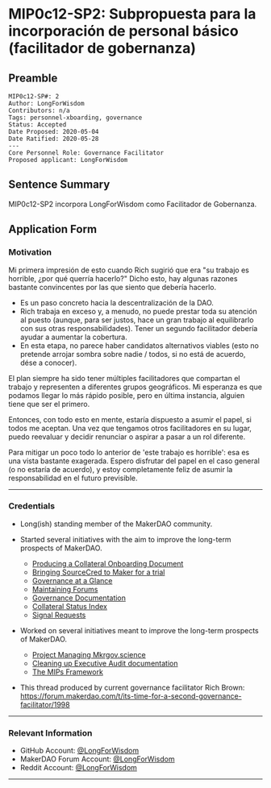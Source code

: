 # MIP0c12-SP2: Subpropuesta para la incorporación de personal básico (facilitador de gobernanza)

## Preamble
```
MIP0c12-SP#: 2
Author: LongForWisdom
Contributors: n/a
Tags: personnel-xboarding, governance
Status: Accepted
Date Proposed: 2020-05-04
Date Ratified: 2020-05-28
---
Core Personnel Role: Governance Facilitator
Proposed applicant: LongForWisdom
```

## Sentence Summary
MIP0c12-SP2 incorpora LongForWisdom como Facilitador de Gobernanza.

## Application Form
    
### Motivation

Mi primera impresión de esto cuando Rich sugirió que era "su trabajo es horrible, ¿por qué querría hacerlo?" Dicho esto, hay algunas razones bastante convincentes por las que siento que debería hacerlo.
- Es un paso concreto hacia la descentralización de la DAO.
- Rich trabaja en exceso y, a menudo, no puede prestar toda su atención al puesto (aunque, para ser justos, hace un gran trabajo al equilibrarlo con sus otras responsabilidades). Tener un segundo facilitador debería ayudar a aumentar la cobertura.
- En esta etapa, no parece haber candidatos alternativos viables (esto no pretende arrojar sombra sobre nadie / todos, si no está de acuerdo, dése a conocer).

El plan siempre ha sido tener múltiples facilitadores que compartan el trabajo y representen a diferentes grupos geográficos. Mi esperanza es que podamos llegar lo más rápido posible, pero en última instancia, alguien tiene que ser el primero.

Entonces, con todo esto en mente, estaría dispuesto a asumir el papel, si todos me aceptan. Una vez que tengamos otros facilitadores en su lugar, puedo reevaluar y decidir renunciar o aspirar a pasar a un rol diferente.

Para mitigar un poco todo lo anterior de 'este trabajo es horrible': esa es una vista bastante exagerada. Espero disfrutar del papel en el caso general (o no estaría de acuerdo), y estoy completamente feliz de asumir la responsabilidad en el futuro previsible.

---

### Credentials
- Long(ish) standing member of the MakerDAO community.
- Started several initiatives with the aim to improve the long-term prospects of MakerDAO.
	- [Producing a Collateral Onboarding Document](https://forum.makerdao.com/t/governance-initiative-collateral-on-boarding-process/1344)
	- [Bringing SourceCred to Maker for a trial](https://forum.makerdao.com/t/governance-initiative-experimenting-with-sourcecred/1345)
	- [Governance at a Glance](https://forum.makerdao.com/t/governance-at-a-glance/84)
	- [Maintaining Forums](https://forum.makerdao.com/t/forum-navigation-index/648)
	- [Governance Documentation](https://community-development.makerdao.com/governance/common-topics)
	- [Collateral Status Index](https://forum.makerdao.com/t/collateral-status-index/2231)
	- [Signal Requests](https://forum.makerdao.com/t/meta-governance-signal-requests/55)

- Worked on several initiatives meant to improve the long-term prospects of MakerDAO.
	- [Project Managing Mkrgov.science](https://forum.makerdao.com/t/governance-initiative-maker-governance-analytics-dashboard/1346)
	- [Cleaning up Executive Audit documentation](https://community-development.makerdao.com/governance/executive-audit)
	- [The MIPs Framework](https://github.com/LongForWisdom/mips)

- This thread produced by current governance facilitator Rich Brown: https://forum.makerdao.com/t/its-time-for-a-second-governance-facilitator/1998

---

### Relevant Information
- GitHub Account: [@LongForWisdom](https://github.com/LongForWisdom)
- MakerDAO Forum Account: [@LongForWisdom](https://forum.makerdao.com/u/longforwisdom/)
- Reddit Account: [@LongForWisdom](https://www.reddit.com/user/LongForWisdom)

---
